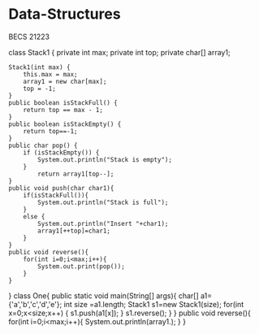 # Data-Structures
BECS 21223 

class Stack1 {
    private int max;
    private int top;
    private char[] array1;

    Stack1(int max) {
        this.max = max;
        array1 = new char[max];
        top = -1;
    }
    public boolean isStackFull() {
        return top == max - 1;
    }
    public boolean isStackEmpty() {
        return top==-1;
    }
    public char pop() {
        if (isStackEmpty()) {
            System.out.println("Stack is empty");
        }
            return array1[top--];
    }
    public void push(char char1){
        if(isStackFull()){
            System.out.println("Stack is full");
        }
        else {
            System.out.println("Insert "+char1);
            array1[++top]=char1;
        }
    }
    public void reverse(){
        for(int i=0;i<max;i++){
            System.out.print(pop());
        }
    }
}
class One{
    public static void main(String[] args){
        char[] a1={'a','b','c','d','e'};
        int size =a1.length;
        Stack1 s1=new Stack1(size);
        for(int x=0;x<size;x++) {
            s1.push(a1[x]);
        }
        s1.reverse();
    }
}
public void reverse(){
        for(int i=0;i<max;i++){
        System.out.println(array1.);
         }
    }
